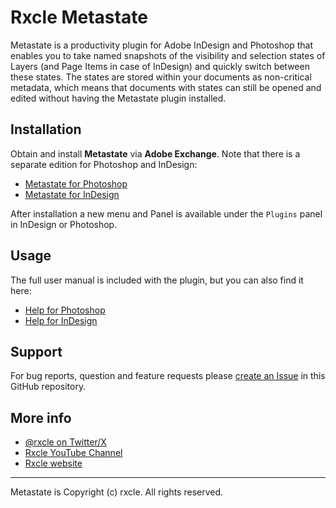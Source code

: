 # Rxcle Metastate

Metastate is a productivity plugin for Adobe InDesign and Photoshop that enables you to take named snapshots of the visibility and selection states of Layers (and Page Items in case of InDesign) and quickly switch between these states. The states are stored within your documents as non-critical metadata, which means that documents with states can still be opened and edited without having the Metastate plugin installed.

## Installation
Obtain and install **Metastate** via **Adobe Exchange**. Note that there is a separate edition for Photoshop and InDesign:

- [Metastate for Photoshop](https://exchange.adobe.com/apps/cc/7ed35f2b/metastate-for-photoshop)
- [Metastate for InDesign](https://exchange.adobe.com/apps/cc/3177a2eb/metastate-for-indesign)


After installation a new menu and Panel is available under the `Plugins` panel in InDesign or Photoshop.

## Usage
The full user manual is included with the plugin, but you can also find it here:
- [Help for Photoshop](./docs/help-ps.md)
- [Help for InDesign](./docs/help-id.md)

## Support
For bug reports, question and feature requests please [create an Issue](https://github.com/rxcle/metastate-support/issues)
 in this GitHub repository.

## More info
- [@rxcle on Twitter/X](https://twitter.com/rxcle)
- [Rxcle YouTube Channel](https://www.youtube.com/channel/UCiSFFEuOoIQdk6mivM3eGkQ)
- [Rxcle website](https://rxcle.com)

---
Metastate is Copyright (c) rxcle. All rights reserved.
